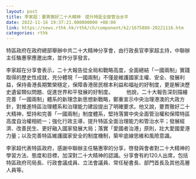 ```yaml
---
layout: post
title: 李家超：要貫徹好二十大精神　提升特區全面管治水平
date: 2022-11-16 19:37:21.000000000 +08:00
link: https://news.rthk.hk/rthk/ch/component/k2/1675889-20221116.htm
categories: rthk
---
```


特區政府在政府總部舉辦中共二十大精神分享會，由行政長官李家超主持，中聯辦主任駱惠寧應邀出席，並作分享發言。

李家超在分享會表示，二十大報告從全局和戰略高度，全面總結「一國兩制」實踐取得的歷史性成就，充分體現「一國兩制」不僅是維護國家主權、安全、發展利益，保持香港長期繁榮穩定，保障香港居民根本利益和福祉的好制度，更是解決歷史遺留類似問題、促進世界和平發展的好制度。
　　 
他說，二十大報告深刻描繪完善「一國兩制」體系的新理念新思想新戰略，鄭重宣示中央治理港澳的大政方針，對推進特區治理體系和治理能力建設提出了明確要求。他又說，要貫徹好二十大精神，堅持和完善「一國兩制」制度體系，堅持落實中央全面管治權和保障特區高度自治權相統一；強化行政主導，提升特區全面治理能力和管治水平；發展經濟、改善民生、更好融入國家發展大局；落實「愛國者治港」原則，壯大愛國愛港力量；以及完善特區維護國家安全的制度機制，築牢底線思維和風險意識。

李家超代表特區政府，感謝中聯辦主任駱惠寧的分享，啓發與會者對二十大精神的學習方法、態度和目標，加深對二十大精神的認識。分享會有約120人出席，包括特區政府司局長、行政會議成員、立法會議員、常任秘書長、部門首長及其他高層人員等。
